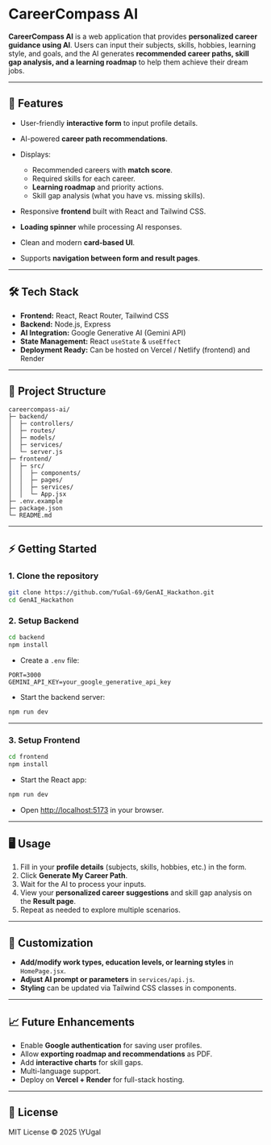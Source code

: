 # CareerCompass AI

**CareerCompass AI** is a web application that provides **personalized career guidance using AI**. Users can input their subjects, skills, hobbies, learning style, and goals, and the AI generates **recommended career paths, skill gap analysis, and a learning roadmap** to help them achieve their dream jobs.

---

## 🌟 Features

- User-friendly **interactive form** to input profile details.
- AI-powered **career path recommendations**.
- Displays:

  - Recommended careers with **match score**.
  - Required skills for each career.
  - **Learning roadmap** and priority actions.
  - Skill gap analysis (what you have vs. missing skills).

- Responsive **frontend** built with React and Tailwind CSS.
- **Loading spinner** while processing AI responses.
- Clean and modern **card-based UI**.
- Supports **navigation between form and result pages**.

---

## 🛠️ Tech Stack

- **Frontend:** React, React Router, Tailwind CSS
- **Backend:** Node.js, Express
- **AI Integration:** Google Generative AI (Gemini API)
- **State Management:** React `useState` & `useEffect`
- **Deployment Ready:** Can be hosted on Vercel / Netlify (frontend) and Render

---

## 📂 Project Structure

```
careercompass-ai/
├─ backend/
│  ├─ controllers/
│  ├─ routes/
│  ├─ models/
│  ├─ services/
│  └─ server.js
├─ frontend/
│  ├─ src/
│  │  ├─ components/
│  │  ├─ pages/
│  │  ├─ services/
│  │  └─ App.jsx
├─ .env.example
├─ package.json
└─ README.md
```

---

## ⚡ Getting Started

### 1. Clone the repository

```bash
git clone https://github.com/YuGal-69/GenAI_Hackathon.git
cd GenAI_Hackathon
```

### 2. Setup Backend

```bash
cd backend
npm install
```

- Create a `.env` file:

```env
PORT=3000
GEMINI_API_KEY=your_google_generative_api_key
```

- Start the backend server:

```bash
npm run dev
```

---

### 3. Setup Frontend

```bash
cd frontend
npm install
```

- Start the React app:

```bash
npm run dev
```

- Open [http://localhost:5173](http://localhost:5173) in your browser.

---

## 🖥️ Usage

1. Fill in your **profile details** (subjects, skills, hobbies, etc.) in the form.
2. Click **Generate My Career Path**.
3. Wait for the AI to process your inputs.
4. View your **personalized career suggestions** and skill gap analysis on the **Result page**.
5. Repeat as needed to explore multiple scenarios.

---

## 🔧 Customization

- **Add/modify work types, education levels, or learning styles** in `HomePage.jsx`.
- **Adjust AI prompt or parameters** in `services/api.js`.
- **Styling** can be updated via Tailwind CSS classes in components.

---

## 📈 Future Enhancements

- Enable **Google authentication** for saving user profiles.
- Allow **exporting roadmap and recommendations** as PDF.
- Add **interactive charts** for skill gaps.
- Multi-language support.
- Deploy on **Vercel + Render** for full-stack hosting.

---

## 📝 License

MIT License © 2025 \YUgal
